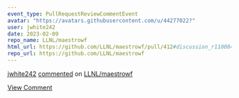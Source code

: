 ```yaml
---
event_type: PullRequestReviewCommentEvent
avatar: "https://avatars.githubusercontent.com/u/44277022?"
user: jwhite242
date: 2023-02-09
repo_name: LLNL/maestrowf
html_url: https://github.com/LLNL/maestrowf/pull/412#discussion_r1100841301
repo_url: https://github.com/LLNL/maestrowf
---
```


<a href='https://github.com/jwhite242' target='_blank'>jwhite242</a> <a href='https://github.com/LLNL/maestrowf/pull/412#discussion_r1100841301' target='_blank'>commented</a> on <a href='https://github.com/LLNL/maestrowf' target='_blank'>LLNL/maestrowf</a>

<a href='https://github.com/LLNL/maestrowf/pull/412#discussion_r1100841301' target='_blank'>View Comment</a>